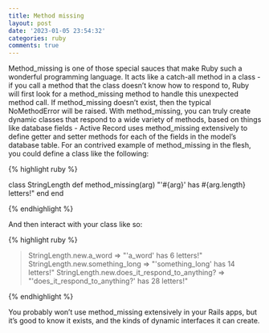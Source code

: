 ```yaml
---
title: Method missing
layout: post
date: '2023-01-05 23:54:32'
categories: ruby
comments: true
---
```


Method_missing is one of those special sauces that make Ruby such a
wonderful programming language. It acts like a catch-all method in a class - if
you call a method that the class doesn’t know how to respond to, Ruby will
first look for a method_missing method to handle this unexpected method
call. If method_missing doesn’t exist, then the typical NoMethodError will be
raised.
With method_missing, you can truly create dynamic classes that respond to a
wide variety of methods, based on things like database fields - Active Record
uses method_missing extensively to define getter and setter methods for
each of the fields in the model’s database table.
For an contrived example of method_missing in the flesh, you could define a
class like the following:

{% highlight ruby %}

class StringLength
   def method_missing(arg)
       "'#{arg}' has #{arg.length} letters!"
     end
end

{% endhighlight %}


And then interact with your class like so:

{% highlight ruby %}
> StringLength.new.a_word
=> "'a_word' has 6 letters!"
> StringLength.new.something_long
=> "'something_long' has 14 letters!"
> StringLength.new.does_it_respond_to_anything?
=> "'does_it_respond_to_anything?' has 28 letters!"

{% endhighlight %}

You probably won’t use method_missing extensively in your Rails apps, but
it’s good to know it exists, and the kinds of dynamic interfaces it can create.